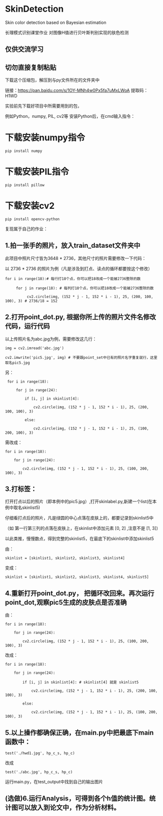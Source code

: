 # SkinDetection
Skin color detection based on Bayesian estimation


长理模式识别课堂作业
对图像H值进行贝叶斯判别实现的肤色检测

  ## 仅供交流学习
## 切勿直接复制粘贴

下载这个压缩包，解压到与py文件所在的文件夹中

链接：https://pan.baidu.com/s/1OY-MNh4w0Px5fa7uMxLWoA 
提取码：H1WD 

实验前先下载好项目中所需要用到的包，

例如Python，numpy, PIL, cv2等
安装Python后，在cmd输入指令：
# 下载安装numpy指令
    pip install numpy  
# 下载安装PIL指令
    pip install pillow
# 下载安装cv2
    pip install opencv-python

复现属于自己的作业：


## 1.拍一张手的照片，放入train_dataset文件夹中
此项目中照片尺寸皆为3648 * 2736，其他尺寸的照片需要修改一下代码：

以 2736 * 2736 的照片为例（凡是涉及到打点、读点的循环都要按这个修改）

    for i in range(18):# 每行打18个点，你可以把18改成一个能被2736整除的数

         for j in range(18): # 每列打18个点，你可以把18改成一个能被2736整除的数
     
              cv2.circle(img, (152 * j - 1, 152 * i - 1), 25, (200, 100, 100), 3) # 2736/18 = 152

## 2.打开point_dot.py, 根据你所上传的照片文件名修改代码，运行代码

以上传照片名为abc.jpg为例，需要修改这几行：

    img = cv2.imread('abc.jpg')

    cv2.imwrite('pic5.jpg', img) # 不要跟point_set中已有的照片名字重复就行，这里取名pic5.jpg

另：

     for i in range(18):

         for j in range(24):
     
             if [i, j] in skinlist[4]:
         
                 cv2.circle(img, (152 * j - 1, 152 * i - 1), 25, (200, 100, 100), 3)
             
             else:
         
                 cv2.circle(img, (152 * j - 1, 152 * i - 1), 25, (100, 200, 100), 3)
需改成：

    for i in range(18):

        for j in range(24):
     
            cv2.circle(img, (152 * j - 1, 152 * i - 1), 25, (100, 200, 100), 3)

## 3.打标签：
打开打点以后的照片（即本例中的pic5.jpg）,打开skinlabel.py,新建一个list(在本例中取名skinlist5)

仔细看打点后的照片，凡是绿圆的中心点落在皮肤上的，都要记录到skinlist5中

（如 第一行第三列的点落在皮肤上，在skinlist中添加元素 [0, 2] ,注意不是 [1, 3]）

以此类推，慢慢数点，得到完整的skinlist5，在最底下的skinlist中添加skinlist5

由：

    skinlist = [skinlist1, skinlist2, skinlist3, skinlist4]
变成：

    skinlist = [skinlist1, skinlist2, skinlist3, skinlist4, skinlist5]

## 4.重新打开point_dot.py， 把循环改回来。再次运行point_dot,观察pic5生成的皮肤点是否准确
由：

    for i in range(18):

        for j in range(24):
     
            cv2.circle(img, (152 * j - 1, 152 * i - 1), 25, (100, 200, 100), 3)
          
改成：

    for i in range(18):

        for j in range(24):
     
            if [i, j] in skinlist[4]: # skinlist[4] 就是 skinlist5
         
                cv2.circle(img, (152 * j - 1, 152 * i - 1), 25, (200, 100, 100), 3)
             
            else:
         
                cv2.circle(img, (152 * j - 1, 152 * i - 1), 25, (100, 200, 100), 3)
             
## 5.以上操作都确保正确，在main.py中把最底下main函数中：

    test('./hwd1.jpg', hp_c_s, hp_c)

改成

    test('./abc.jpg', hp_c_s, hp_c) 

运行main.py，在test_output中找到自己的输出图片

## (选做)6.运行Analysis，可得到各个h值的统计图。统计图可以放入到论文中，作为分析材料。




